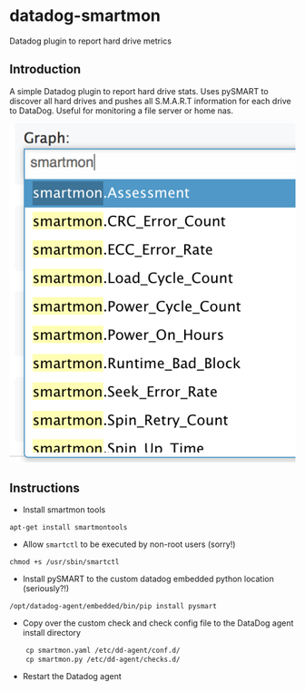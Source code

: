 # datadog-smartmon
Datadog plugin to report hard drive metrics

## Introduction

A simple Datadog plugin to report hard drive stats. Uses pySMART to discover all hard drives and pushes all S.M.A.R.T information for each drive to DataDog. Useful for monitoring a file server or home nas.

![Alt text](/datadog-screenshot.png "Datadog screenshot")

## Instructions

* Install smartmon tools
```
apt-get install smartmontools
```

* Allow `smartctl` to be executed by non-root users (sorry!)
```
chmod +s /usr/sbin/smartctl
```

* Install pySMART to the custom datadog embedded python location (seriously?!)
```
/opt/datadog-agent/embedded/bin/pip install pysmart
```
   
* Copy over the custom check and check config file to the DataDog agent install directory   
```
    cp smartmon.yaml /etc/dd-agent/conf.d/
    cp smartmon.py /etc/dd-agent/checks.d/
```

* Restart the Datadog agent
